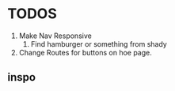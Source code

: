 # TODOS

1. Make Nav Responsive
   1. Find hamburger or something from shady
2. Change Routes for buttons on hoe page.

## inspo

